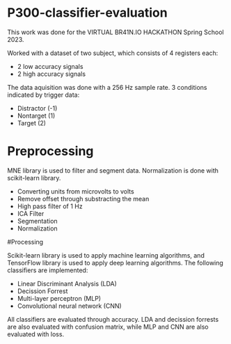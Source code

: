 # P300-classifier-evaluation

This work was done for the VIRTUAL BR41N.IO HACKATHON Spring School 2023.

Worked with a dataset of two subject, which consists of 4 registers each:

* 2 low accuracy signals
* 2 high accuracy signals

The data aquisition was done with a 256 Hz sample rate. 3 conditions indicated by trigger data:

* Distractor (-1)
* Nontarget (1)
* Target (2)

# Preprocessing

MNE library is used to filter and segment data. Normalization is done with scikit-learn library.

* Converting units from microvolts to volts
* Remove offset through substracting the mean
* High pass filter of 1 Hz
* ICA Filter
* Segmentation
* Normalization

#Processing

Scikit-learn library is used to apply machine learning algorithms, and TensorFlow library is used to apply deep learning algorithms. The following classifiers are implemented:

* Linear Discriminant Analysis (LDA)
* Decission Forrest
* Multi-layer perceptron (MLP)
* Convolutional neural network (CNN)

All classifiers are evaluated through accuracy. LDA and decission forrests are also evaluated with confusion matrix, while MLP and CNN are also evaluated with loss.
